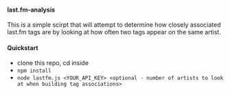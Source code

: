 #### last.fm-analysis
This is a simple scirpt that will attempt to determine how closely associated last.fm tags are by looking at how often two tags appear on the same artist.

#### Quickstart
- clone this repo, cd inside
- `npm install`
- `node lastfm.js <YOUR_API_KEY> <optional - number of artists to look at when building tag associations>`
